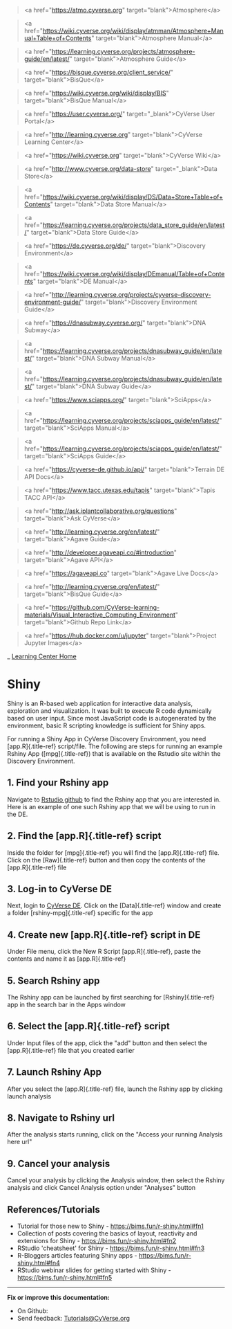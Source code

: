 > \<a href=\"<https://atmo.cyverse.org>\"
> target=\"blank\"\>Atmosphere\</a>

> \<a
> href=\"<https://wiki.cyverse.org/wiki/display/atmman/Atmosphere+Manual+Table+of+Contents>\"
> target=\"blank\"\>Atmosphere Manual\</a>

> \<a
> href=\"<https://learning.cyverse.org/projects/atmosphere-guide/en/latest/>\"
> target=\"blank\"\>Atmosphere Guide\</a>

> \<a href=\"<https://bisque.cyverse.org/client_service/>\"
> target=\"blank\"\>BisQue\</a>

> \<a href=\"<https://wiki.cyverse.org/wiki/display/BIS>\"
> target=\"blank\"\>BisQue Manual\</a>

> \<a href=\"<https://user.cyverse.org/>\" target=\"\_blank\"\>CyVerse
> User Portal\</a>

> \<a href=\"<http://learning.cyverse.org>\" target=\"blank\"\>CyVerse
> Learning Center\</a>

> \<a href=\"<https://wiki.cyverse.org>\" target=\"blank\"\>CyVerse
> Wiki\</a>

> \<a href=\"<http://www.cyverse.org/data-store>\"
> target=\"\_blank\"\>Data Store\</a>

> \<a
> href=\"<https://wiki.cyverse.org/wiki/display/DS/Data+Store+Table+of+Contents>\"
> target=\"blank\"\>Data Store Manual\</a>

> \<a
> href=\"<https://learning.cyverse.org/projects/data_store_guide/en/latest/>\"
> target=\"blank\"\>Data Store Guide\</a>

> \<a href=\"<https://de.cyverse.org/de/>\" target=\"blank\"\>Discovery
> Environment\</a>

> \<a
> href=\"<https://wiki.cyverse.org/wiki/display/DEmanual/Table+of+Contents>\"
> target=\"blank\"\>DE Manual\</a>

> \<a
> href=\"<http://learning.cyverse.org/projects/cyverse-discovery-environment-guide/>\"
> target=\"blank\"\>Discovery Environment Guide\</a>

> \<a href=\"<https://dnasubway.cyverse.org/>\" target=\"blank\"\>DNA
> Subway\</a>

> \<a
> href=\"<https://learning.cyverse.org/projects/dnasubway_guide/en/latest/>\"
> target=\"blank\"\>DNA Subway Manual\</a>

> \<a
> href=\"<https://learning.cyverse.org/projects/dnasubway_guide/en/latest/>\"
> target=\"blank\"\>DNA Subway Guide\</a>

> \<a href=\"<https://www.sciapps.org/>\" target=\"blank\"\>SciApps\</a>

> \<a
> href=\"<https://learning.cyverse.org/projects/sciapps_guide/en/latest/>\"
> target=\"blank\"\>SciApps Manual\</a>

> \<a
> href=\"<https://learning.cyverse.org/projects/sciapps_guide/en/latest/>\"
> target=\"blank\"\>SciApps Guide\</a>

> \<a href=\"<https://cyverse-de.github.io/api/>\"
> target=\"blank\"\>Terrain DE API Docs\</a>

> \<a href=\"<https://www.tacc.utexas.edu/tapis>\"
> target=\"blank\"\>Tapis TACC API\</a>

> \<a href=\"<http://ask.iplantcollaborative.org/questions>\"
> target=\"blank\"\>Ask CyVerse\</a>

> \<a href=\"<http://learning.cyverse.org/en/latest/>\"
> target=\"blank\"\>Agave Guide\</a>

> \<a href=\"<http://developer.agaveapi.co/#introduction>\"
> target=\"blank\"\>Agave API\</a>

> \<a href=\"<https://agaveapi.co>\" target=\"blank\"\>Agave Live
> Docs\</a>

> \<a href=\"<http://learning.cyverse.org/en/latest/>\"
> target=\"blank\"\>BisQue Guide\</a>

> \<a
> href=\"<https://github.com/CyVerse-learning-materials/Visual_Interactive_Computing_Environment>\"
> target=\"blank\"\>Github Repo Link\</a>

> \<a href=\"<https://hub.docker.com/u/jupyter>\"
> target=\"blank\"\>Project Jupyter Images\</a>

\_ [Learning Center Home](http://learning.cyverse.org/)

# **Shiny**

Shiny is an R-based web application for interactive data analysis,
exploration and visualization. It was built to execute R code
dynamically based on user input. Since most JavaScript code is
autogenerated by the environment, basic R scripting knowledge is
sufficient for Shiny apps.

For running a Shiny App in CyVerse Discovery Environment, you need
[app.R]{.title-ref} script/file. The following are steps for running an
example Rshiny App ([mpg]{.title-ref}) that is available on the Rstudio
site within the Discovery Environment.

## 1. Find your Rshiny app

Navigate to [Rstudio github](https://github.com/rstudio/shiny-examples)
to find the Rshiny app that you are interested in. Here is an example of
one such Rshiny app that we will be using to run in the DE.

## 2. Find the [app.R]{.title-ref} script

Inside the folder for [mpg]{.title-ref} you will find the
[app.R]{.title-ref} file. Click on the [Raw]{.title-ref} button and then
copy the contents of the [app.R]{.title-ref} file

## 3. Log-in to CyVerse DE

Next, login to [CyVerse DE](http://de.cyverse.org). Click on the
[Data]{.title-ref} window and create a folder [rshiny-mpg]{.title-ref}
specific for the app

## 4. Create new [app.R]{.title-ref} script in DE

Under File menu, click the New R Script [app.R]{.title-ref}, paste the
contents and name it as [app.R]{.title-ref}

## 5. Search Rshiny app

The Rshiny app can be launched by first searching for
[Rshiny]{.title-ref} app in the search bar in the Apps window

## 6. Select the [app.R]{.title-ref} script

Under Input files of the app, click the \"add\" button and then select
the [app.R]{.title-ref} file that you created earlier

## 7. Launch Rshiny App

After you select the [app.R]{.title-ref} file, launch the Rshiny app by
clicking launch analysis

## 8. Navigate to Rshiny url

After the analysis starts running, click on the \"Access your running
Analysis here url\"

## 9. Cancel your analysis

Cancel your analysis by clicking the Analysis window, then select the
Rshiny analysis and click Cancel Analysis option under \"Analyses\"
button

## References/Tutorials

-   Tutorial for those new to Shiny -
    <https://bims.fun/r-shiny.html#fn1>
-   Collection of posts covering the basics of layout, reactivity and
    extensions for Shiny - <https://bims.fun/r-shiny.html#fn2>
-   RStudio 'cheatsheet' for Shiny - <https://bims.fun/r-shiny.html#fn3>
-   R-Bloggers articles featuring Shiny apps -
    <https://bims.fun/r-shiny.html#fn4>
-   RStudio webinar slides for getting started with Shiny -
    <https://bims.fun/r-shiny.html#fn5>

------------------------------------------------------------------------

**Fix or improve this documentation:**

-   On Github:
-   Send feedback: [Tutorials\@CyVerse.org](Tutorials@CyVerse.org)
